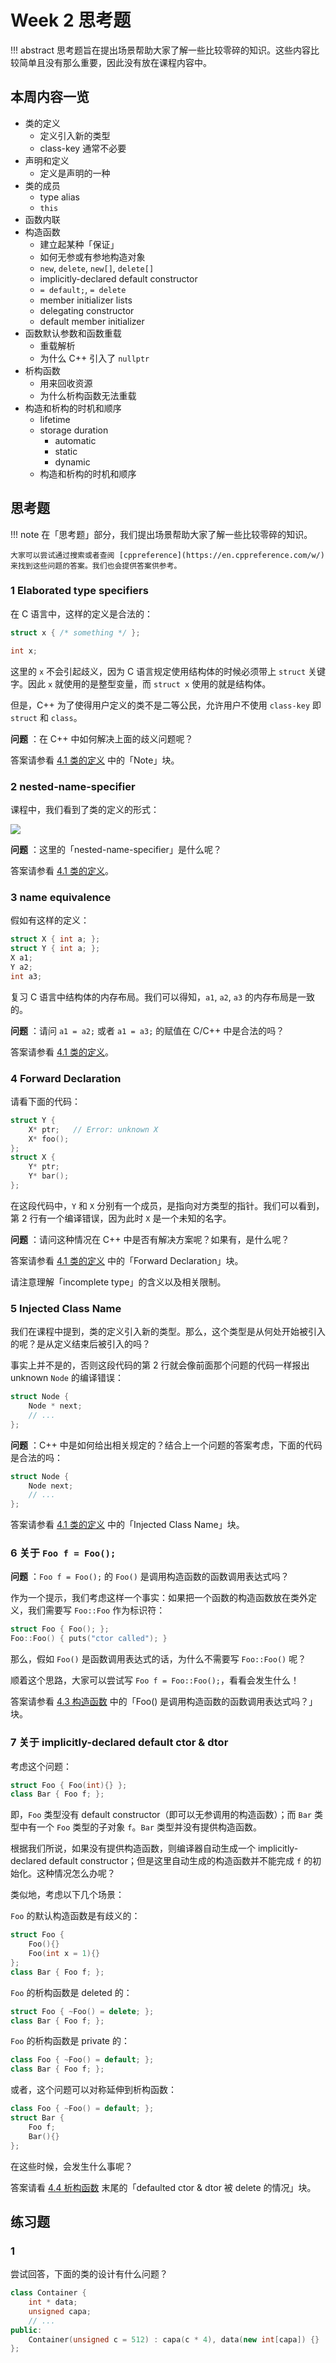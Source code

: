 # Week 2 思考题

!!! abstract
    思考题旨在提出场景帮助大家了解一些比较零碎的知识。这些内容比较简单且没有那么重要，因此没有放在课程内容中。

## 本周内容一览

- 类的定义
    - 定义引入新的类型
    - class-key 通常不必要
- 声明和定义
    - 定义是声明的一种    
- 类的成员
    - type alias
    - `this`
- 函数内联
- 构造函数
    - 建立起某种「保证」
    - 如何无参或有参地构造对象
    - `new`, `delete`, `new[]`, `delete[]`
    - implicitly-declared default constructor
    - `= default;`, `= delete`
    - member initializer lists
    - delegating constructor
    - default member initializer
- 函数默认参数和函数重载
    - 重载解析
    - 为什么 C++ 引入了 `nullptr`
- 析构函数
    - 用来回收资源
    - 为什么析构函数无法重载
- 构造和析构的时机和顺序
    - lifetime
    - storage duration
        - automatic
        - static
        - dynamic
    - 构造和析构的时机和顺序

## 思考题

!!! note
    在「思考题」部分，我们提出场景帮助大家了解一些比较零碎的知识。

    大家可以尝试通过搜索或者查阅 [cppreference](https://en.cppreference.com/w/) 来找到这些问题的答案。我们也会提供答案供参考。

### 1 Elaborated type specifiers

在 C 语言中，这样的定义是合法的：

```c
struct x { /* something */ };

int x;
```

这里的 `x` 不会引起歧义，因为 C 语言规定使用结构体的时候必须带上 `struct` 关键字。因此 `x` 就使用的是整型变量，而 `struct x` 使用的就是结构体。

但是，C++ 为了使得用户定义的类不是二等公民，允许用户不使用 `class-key` 即 `struct` 和 `class`。

**问题** ：在 C++ 中如何解决上面的歧义问题呢？

答案请参看 [4.1 类的定义](../../4_class_1/#41-%E7%B1%BB%E7%9A%84%E5%AE%9A%E4%B9%89) 中的「Note」块。

### 2 nested-name-specifier

课程中，我们看到了类的定义的形式：

![](2023-03-06-22-55-44.png)

**问题** ：这里的「nested-name-specifier」是什么呢？

答案请参看 [4.1 类的定义](../../4_class_1/#41-%E7%B1%BB%E7%9A%84%E5%AE%9A%E4%B9%89)。

### 3 name equivalence

假如有这样的定义：

```c++
struct X { int a; };
struct Y { int a; };
X a1;
Y a2;
int a3;
```

复习 C 语言中结构体的内存布局。我们可以得知，`a1`, `a2`, `a3` 的内存布局是一致的。

**问题** ：请问 `a1 = a2;` 或者 `a1 = a3;` 的赋值在 C/C++ 中是合法的吗？

答案请参看 [4.1 类的定义](../../4_class_1/#41-%E7%B1%BB%E7%9A%84%E5%AE%9A%E4%B9%89)。

### 4 Forward Declaration

请看下面的代码：

```c++ linenums="1"
struct Y {
    X* ptr;   // Error: unknown X
    X* foo();
};
struct X {
    Y* ptr;
    Y* bar();
};
```

在这段代码中，`Y` 和 `X` 分别有一个成员，是指向对方类型的指针。我们可以看到，第 2 行有一个编译错误，因为此时 `X` 是一个未知的名字。

**问题** ：请问这种情况在 C++ 中是否有解决方案呢？如果有，是什么呢？

答案请参看 [4.1 类的定义](../../4_class_1/#41-%E7%B1%BB%E7%9A%84%E5%AE%9A%E4%B9%89) 中的「Forward Declaration」块。

请注意理解「incomplete type」的含义以及相关限制。

### 5 Injected Class Name

我们在课程中提到，类的定义引入新的类型。那么，这个类型是从何处开始被引入的呢？是从定义结束后被引入的吗？

事实上并不是的，否则这段代码的第 2 行就会像前面那个问题的代码一样报出 unknown `Node` 的编译错误：

```c++ linenums="1"
struct Node {
    Node * next;
    // ...
};
```

**问题** ：C++ 中是如何给出相关规定的？结合上一个问题的答案考虑，下面的代码是合法的吗：

```c++
struct Node {
    Node next;
    // ...
};
```

答案请参看 [4.1 类的定义](../../4_class_1/#41-%E7%B1%BB%E7%9A%84%E5%AE%9A%E4%B9%89) 中的「Injected Class Name」块。

### 6 关于 `Foo f = Foo();`

**问题** ：`Foo f = Foo();` 的 `Foo()` 是调用构造函数的函数调用表达式吗？

作为一个提示，我们考虑这样一个事实：如果把一个函数的构造函数放在类外定义，我们需要写 `Foo::Foo` 作为标识符：

```c++
struct Foo { Foo(); };
Foo::Foo() { puts("ctor called"); }
```

那么，假如 `Foo()` 是函数调用表达式的话，为什么不需要写 `Foo::Foo()` 呢？

顺着这个思路，大家可以尝试写 `Foo f = Foo::Foo();`，看看会发生什么！

答案请参看 [4.3 构造函数](../../4_class_1/#43-构造函数) 中的「Foo() 是调用构造函数的函数调用表达式吗？」块。

### 7 关于 implicitly-declared default ctor & dtor

考虑这个问题：

```c++
struct Foo { Foo(int){} };
class Bar { Foo f; };
```

即，`Foo` 类型没有 default constructor（即可以无参调用的构造函数）；而 `Bar` 类型中有一个 `Foo` 类型的子对象 `f`。`Bar` 类型并没有提供构造函数。

根据我们所说，如果没有提供构造函数，则编译器自动生成一个 implicitly-declared default constructor；但是这里自动生成的构造函数并不能完成 `f` 的初始化。这种情况怎么办呢？

类似地，考虑以下几个场景：

`Foo` 的默认构造函数是有歧义的：

```c++
struct Foo { 
    Foo(){}
    Foo(int x = 1){}
};
class Bar { Foo f; };
```

`Foo` 的析构函数是 deleted 的：

```c++
struct Foo { ~Foo() = delete; };
class Bar { Foo f; };
```

`Foo` 的析构函数是 private 的：

```c++
class Foo { ~Foo() = default; };
class Bar { Foo f; };
```

或者，这个问题可以对称延伸到析构函数：

```c++
class Foo { ~Foo() = default; };
struct Bar { 
    Foo f; 
    Bar(){}
};
```

在这些时候，会发生什么事呢？

答案请看 [4.4 析构函数](../../4_class_1/#44-析构函数) 末尾的「defaulted ctor & dtor 被 delete 的情况」块。

## 练习题

### 1

尝试回答，下面的类的设计有什么问题？

```c++
class Container {
    int * data;
    unsigned capa;
    // ...
public:
    Container(unsigned c = 512) : capa(c * 4), data(new int[capa]) {}
};
```